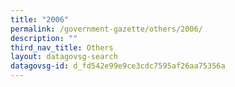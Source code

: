 ```yaml
---
title: "2006"
permalink: /government-gazette/others/2006/
description: ""
third_nav_title: Others
layout: datagovsg-search
datagovsg-id: d_fd542e99e9ce3cdc7595af26aa75356a
---
```

